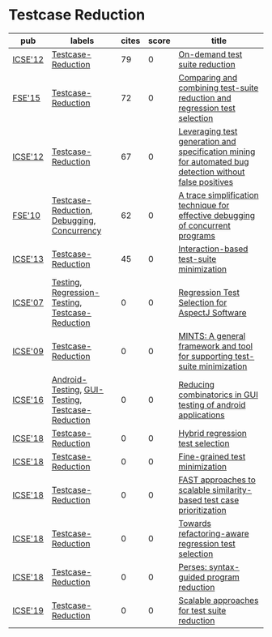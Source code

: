 # Testcase Reduction

|pub|labels|cites|score|title|
|---|------|-----|-----|-----|
|[ICSE'12](https://dblp.org/db/conf/icse/icse2012.html)|[Testcase-Reduction](Testcase-Reduction.md)|79|0|[On-demand test suite reduction](https://scholar.google.com/scholar?q=On-demand+test+suite+reduction)|
|[FSE'15](https://dblp.org/db/conf/sigsoft/fse2015.html)|[Testcase-Reduction](Testcase-Reduction.md)|72|0|[Comparing and combining test-suite reduction and regression test selection](https://scholar.google.com/scholar?q=Comparing+and+combining+test-suite+reduction+and+regression+test+selection)|
|[ICSE'12](https://dblp.org/db/conf/icse/icse2012.html)|[Testcase-Reduction](Testcase-Reduction.md)|67|0|[Leveraging test generation and specification mining for automated bug detection without false positives](https://scholar.google.com/scholar?q=Leveraging+test+generation+and+specification+mining+for+automated+bug+detection+without+false+positives)|
|[FSE'10](https://dblp.org/db/conf/sigsoft/fse2010.html)|[Testcase-Reduction](Testcase-Reduction.md), [Debugging](Debugging.md), [Concurrency](Concurrency.md)|62|0|[A trace simplification technique for effective debugging of concurrent programs](https://scholar.google.com/scholar?q=A+trace+simplification+technique+for+effective+debugging+of+concurrent+programs)|
|[ICSE'13](https://dblp.org/db/conf/icse/icse2013.html)|[Testcase-Reduction](Testcase-Reduction.md)|45|0|[Interaction-based test-suite minimization](https://scholar.google.com/scholar?q=Interaction-based+test-suite+minimization)|
|[ICSE'07](https://dblp.org/db/conf/icse/icse2007.html)|[Testing](Testing.md), [Regression-Testing](Regression-Testing.md), [Testcase-Reduction](Testcase-Reduction.md)|0|0|[Regression Test Selection for AspectJ Software](https://scholar.google.com/scholar?q=Regression+Test+Selection+for+AspectJ+Software)|
|[ICSE'09](https://dblp.org/db/conf/icse/icse2009.html)|[Testcase-Reduction](Testcase-Reduction.md)|0|0|[MINTS: A general framework and tool for supporting test-suite minimization](https://scholar.google.com/scholar?q=MINTS%3A+A+general+framework+and+tool+for+supporting+test-suite+minimization)|
|[ICSE'16](https://dblp.org/db/conf/icse/icse2016.html)|[Android-Testing](Android-Testing.md), [GUI-Testing](GUI-Testing.md), [Testcase-Reduction](Testcase-Reduction.md)|0|0|[Reducing combinatorics in GUI testing of android applications](https://scholar.google.com/scholar?q=Reducing+combinatorics+in+GUI+testing+of+android+applications)|
|[ICSE'18](https://dblp.org/db/conf/icse/icse2018.html)|[Testcase-Reduction](Testcase-Reduction.md)|0|0|[Hybrid regression test selection](https://scholar.google.com/scholar?q=Hybrid+regression+test+selection)|
|[ICSE'18](https://dblp.org/db/conf/icse/icse2018.html)|[Testcase-Reduction](Testcase-Reduction.md)|0|0|[Fine-grained test minimization](https://scholar.google.com/scholar?q=Fine-grained+test+minimization)|
|[ICSE'18](https://dblp.org/db/conf/icse/icse2018.html)|[Testcase-Reduction](Testcase-Reduction.md)|0|0|[FAST approaches to scalable similarity-based test case prioritization](https://scholar.google.com/scholar?q=FAST+approaches+to+scalable+similarity-based+test+case+prioritization)|
|[ICSE'18](https://dblp.org/db/conf/icse/icse2018.html)|[Testcase-Reduction](Testcase-Reduction.md)|0|0|[Towards refactoring-aware regression test selection](https://scholar.google.com/scholar?q=Towards+refactoring-aware+regression+test+selection)|
|[ICSE'18](https://dblp.org/db/conf/icse/icse2018.html)|[Testcase-Reduction](Testcase-Reduction.md)|0|0|[Perses: syntax-guided program reduction](https://scholar.google.com/scholar?q=Perses%3A+syntax-guided+program+reduction)|
|[ICSE'19](https://dblp.org/db/conf/icse/icse2019.html)|[Testcase-Reduction](Testcase-Reduction.md)|0|0|[Scalable approaches for test suite reduction](https://scholar.google.com/scholar?q=Scalable+approaches+for+test+suite+reduction)|
